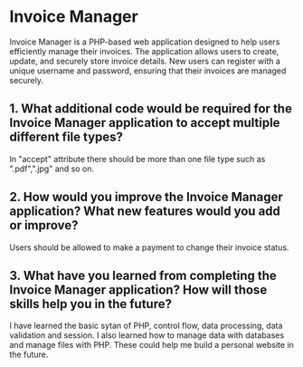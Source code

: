 # Invoice Manager
Invoice Manager is a PHP-based web application designed to help users efficiently manage their invoices. The application allows users to create, update, and securely store invoice details. New users can register with a unique username and password, ensuring that their invoices are managed securely.

## 1. What additional code would be required for the Invoice Manager application to accept multiple different file types?
In "accept" attribute there should be more than one file type such as ".pdf",".jpg" and so on.
## 2. How would you improve the Invoice Manager application? What new features would you add or improve?
Users should be allowed to make a payment to change their invoice status.
## 3. What have you learned from completing the Invoice Manager application? How will those skills help you in the future?
I have learned the basic sytan of PHP, control flow, data processing, data validation and session. I also learned how to manage data with databases and manage files with PHP. These could help me build a personal website in the future.

